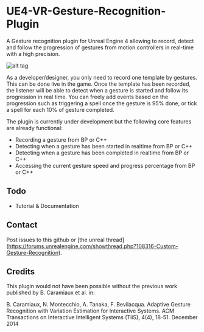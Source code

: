 # UE4-VR-Gesture-Recognition-Plugin

A Gesture recognition plugin for Unreal Engine 4 allowing to record, detect and follow the progression of gestures from motion controllers in real-time with a high precision. 

![alt tag](https://cloud.githubusercontent.com/assets/6062062/17849267/468ecbe8-6858-11e6-96b9-3bc9c74185ac.gif)


As a developer/designer, you only need to record one template by gestures. This can be done live in the game. 
Once the template has been recorded, the listener will be able to detect when a gesture is started and follow its progression in real time.
You can freely add events based on the progression such as triggering a spell once the gesture is 95% done, or tick a spell for each 10% of gesture completed.

The plugin is currently under development but the following core features are already functional:
- Recording a gesture from BP or C++
- Detecting when a gesture has been started in realtime from BP or C++
- Detecting when a gesture has been completed in realtime from BP or C++
- Accessing the current gesture speed and progress percentage from BP or C++

## Todo
- Tutorial & Documentation

## Contact
Post issues to this github or [the unreal thread] (https://forums.unrealengine.com/showthread.php?108316-Custom-Gesture-Recognition).




## Credits
This plugin would not have been possible without the previous work published by B. Caramiaux et al. in: 

B. Caramiaux, N. Montecchio, A. Tanaka, F. Bevilacqua. Adaptive Gesture Recognition with Variation Estimation for Interactive Systems. ACM Transactions on Interactive Intelligent Systems (TiiS), 4(4), 18-51. December 2014 
